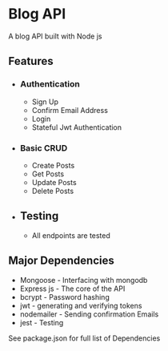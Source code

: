 # Blog API

A blog API built with Node js

## Features
- ### Authentication
    - Sign Up
    - Confirm Email Address
    - Login 
    - Stateful Jwt Authentication
- ### Basic CRUD
    - Create Posts
    - Get Posts
    - Update Posts
    - Delete Posts

- ## Testing
    - All endpoints are tested

## Major Dependencies
- Mongoose - Interfacing with mongodb 
- Express js - The core of the API
- bcrypt - Password hashing
- jwt - generating and verifying tokens
- nodemailer - Sending confirmation Emails
- jest - Testing

See package.json for full list of Dependencies
